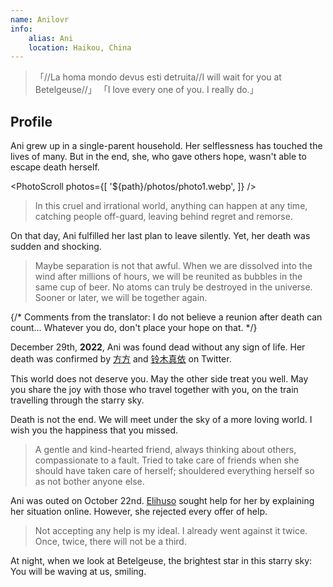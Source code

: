 ```yaml
---
name: Anilovr
info:
    alias: Ani
    location: Haikou, China
---
```


>「//La homa mondo devus esti detruita//I will wait for you at Betelgeuse//」
>「I love every one of you. I really do.」

## Profile

Ani grew up in a single-parent household.
Her selflessness has touched the lives of many.
But in the end, she, who gave others hope, wasn't able to escape death herself.

<PhotoScroll photos={[ '${path}/photos/photo1.webp', ]} />

> In this cruel and irrational world,
> anything can happen at any time,
> catching people off-guard,
> leaving behind regret and remorse.

On that day, Ani fulfilled her last plan to leave silently.
Yet, her death was sudden and shocking.

> Maybe separation is not that awful.
> When we are dissolved into the wind after millions of hours,
> we will be reunited as bubbles in the same cup of beer.
> No atoms can truly be destroyed in the universe.
> Sooner or later, we will be together again.

{/*
Comments from the translator:
I do not believe a reunion after death can count...
Whatever you do, don't place your hope on that.
*/}

December 29th, **2022**, Ani was found dead without any sign of life.
Her death was confirmed by [方方](https://twitter.com/fang050722) and [铃木真依](https://twitter.com/MissSuzuki23) on Twitter.

This world does not deserve you.
May the other side treat you well.
May you share the joy with those who travel together with you,
on the train travelling through the starry sky.

Death is not the end.
We will meet under the sky of a more loving world.
I wish you the happiness that you missed.

> A gentle and kind-hearted friend,
> always thinking about others,
> compassionate to a fault.
> Tried to take care of friends when she should have taken care of herself;
> shouldered everything herself so as not bother anyone else.

Ani was outed on October 22nd.
[Elihuso](https://twitter.com/ElihusoQ) sought help for her by explaining her situation online.
However, she rejected every offer of help.

> Not accepting any help is my ideal.
> I already went against it twice.
> Once, twice, there will not be a third.

At night, when we look at Betelgeuse, the brightest star in this starry sky:
You will be waving at us, smiling.
